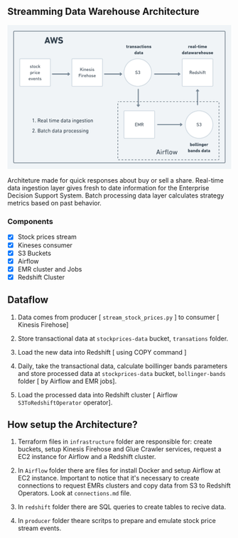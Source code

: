 ## Streamming Data Warehouse Architecture

![](https://github.com/spacemarcio/streaming-data-warehouse/blob/048f22429caefd85e98d6d8fb853cf9e9aa583e1/readme-images/architeture.png)

Architeture made for quick responses about buy or sell a share. Real-time data ingestion layer gives fresh to date information for the Enterprise Decision Support System. Batch processing data layer calculates strategy metrics based on past behavior.   

### Components

- [X] Stock prices stream
- [X] Kineses consumer
- [X] S3 Buckets
- [X] Airflow
- [X] EMR cluster and Jobs
- [X] Redshift Cluster

## Dataflow
1. Data comes from producer [ `stream_stock_prices.py` ] to consumer [ Kinesis Firehose]

2. Store transactional data at `stockprices-data` bucket, `transations` folder.

3. Load the new data into Redshift [ using COPY command ]

4. Daily, take the transactional data, calculate boillinger bands parameters and store processed data at `stockprices-data` bucket, `bollinger-bands` folder [ by Airflow and EMR jobs].

5. Load the processed data into Redshift cluster [ Airflow `S3ToRedshiftOperator` operator].

## How setup the Architecture?

1. Terraform files in `infrastructure` folder are responsible for: create buckets, setup Kinesis Firehose and Glue Crawler services, request a EC2 instance for Airflow and a Redshift cluster.

2. In `Airflow` folder there are files for install Docker and setup Airflow at EC2 instance. Important to notice that it's necessary to create connections to request EMRs clusters and copy data from S3 to Redshift Operators. Look at `connections.md` file.

3. In `redshift` folder there are SQL queries to create tables to recive data.

4. In `producer` folder theare scritps to prepare and emulate stock price stream events.
